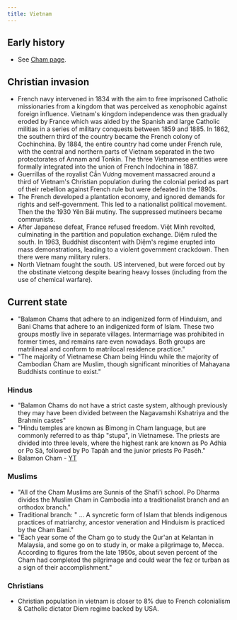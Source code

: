 ```yaml
---
title: Vietnam
---
```


## Early history
- See [Cham page](../champa/).

## Christian invasion
- French navy intervened in 1834 with the aim to free imprisoned Catholic missionaries from a kingdom that was perceived as xenophobic against foreign influence. Vietnam's kingdom independence was then gradually eroded by France which was aided by the Spanish and large Catholic militias in a series of military conquests between 1859 and 1885. In 1862, the southern third of the country became the French colony of Cochinchina. By 1884, the entire country had come under French rule, with the central and northern parts of Vietnam separated in the two protectorates of Annam and Tonkin. The three Vietnamese entities were formally integrated into the union of French Indochina in 1887.
- Guerrillas of the royalist Cần Vương movement massacred around a third of Vietnam's Christian population during the colonial period as part of their rebellion against French rule but were defeated in the 1890s.
- The French developed a plantation economy, and ignored demands for rights and self-government. This led to a nationalist political movement. Then the the 1930 Yên Bái mutiny. The suppressed mutineers became communists.
- After Japanese defeat, France refused freedom. Việt Minh revolted, culminating in the partition and population exchange. Diệm ruled the south. In 1963, Buddhist discontent with Diệm's regime erupted into mass demonstrations, leading to a violent government crackdown. Then there were many military rulers.
- North Vietnam fought the south. US intervened, but were forced out by the obstinate vietcong despite bearing heavy losses (including from the use of chemical warfare).

## Current state
- "Balamon Chams that adhere to an indigenized form of Hinduism, and Bani Chams that adhere to an indigenized form of Islam. These two groups mostly live in separate villages. Intermarriage was prohibited in former times, and remains rare even nowadays. Both groups are matrilineal and conform to matrilocal residence practice."
- "The majority of Vietnamese Cham being Hindu while the majority of Cambodian Cham are Muslim, though significant minorities of Mahayana Buddhists continue to exist."

### Hindus
- "Balamon Chams do not have a strict caste system, although previously they may have been divided between the Nagavamshi Kshatriya and the Brahmin castes"
- "Hindu temples are known as Bimong in Cham language, but are commonly referred to as tháp "stupa", in Vietnamese. The priests are divided into three levels, where the highest rank are known as Po Adhia or Po Sá, followed by Po Tapáh and the junior priests Po Paséh."
- Balamon Cham - [YT](https://www.youtube.com/watch?v=Qe2-gvdhqjI)  

### Muslims
- "All of the Cham Muslims are Sunnis of the Shafi'i school. Po Dharma divides the Muslim Cham in Cambodia into a traditionalist branch and an orthodox branch." 
- Traditional branch: " ... A syncretic form of Islam that blends indigenous practices of matriarchy, ancestor veneration and Hinduism is practiced by the Cham Bani." 
- "Each year some of the Cham go to study the Qur'an at Kelantan in Malaysia, and some go on to study in, or make a pilgrimage to, Mecca. According to figures from the late 1950s, about seven percent of the Cham had completed the pilgrimage and could wear the fez or turban as a sign of their accomplishment."

### Christians
- Christian population in vietnam is closer to 8% due to French colonialism & Catholic dictator Diem regime backed by USA.

